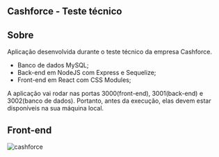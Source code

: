 ## Cashforce - Teste técnico

## Sobre
Aplicação desenvolvida durante o teste técnico da empresa Cashforce.
- Banco de dados MySQL;
- Back-end em NodeJS com Express e Sequelize;
- Front-end em React com CSS Modules;

A aplicação vai rodar nas portas 3000(front-end), 3001(back-end) e 3002(banco de dados). Portanto, antes da execução, elas devem estar disponíveis na sua máquina local.

## Front-end
![cashforce](https://user-images.githubusercontent.com/92269952/210022184-00f661ff-8b95-47de-bb8e-b88a267f193a.gif)
